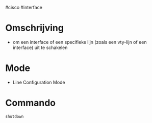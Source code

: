 #cisco  #interface 

# Omschrijving 
- om een interface of een specifieke lijn (zoals een vty-lijn of een interface) uit te schakelen

# Mode 
- Line Configuration Mode 

# Commando 
```bash 
shutdown 
```


